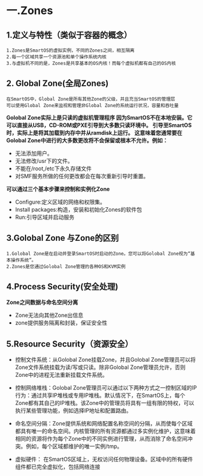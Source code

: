 # 一.Zones
## 1.定义与特性（类似于容器的概念）
    1.Zones是SmartOS的虚拟实例，不同的Zones之间，相互隔离
    2.每一个区域共享一个资源池和单个操作系统内核
    3.与虚拟机不同的是，Zones是共享基本的OS内核！而每个虚拟机都有自己的OS内核
    


## 2. Global Zone(全局Zones)

    在SmartOS中，Global Zone是所有其他Zone的父级，并且充当SmartOS的管理层
    可以使用Global Zone来监视和管理非Global Zone的系统运行状况，容量和吞吐量

**Golobal Zone实际上是只读的虚拟机管理程序
  因为SmartOS不在本地安装。它可以直接从USB，CD-ROM或PXE引导到大多数只读环境中。
  引导至SmartOS时，实际上是将其加载到内存中并从ramdisk上运行。
  这意味着您通常要在Golobal Zone中进行的大多数更改将不会保留或根本不允许。例如：**

+ 无法添加用户。
+ 无法修改/usr下的文件。
+ 不能在/root,/etc下永久存储文件
+ 对SMF服务所做的任何更改都会在每次重新引导时重置。
    
**可以通过三个基本步骤来控制和实例化Zone**

+ Configure:定义区域的网络和权限集。
+ Install packages:构造，安装和初始化Zones的软件包
+ Run:引导区域并启动服务

## 3.Golobal Zone 与Zone的区别
    1.Golobal Zone是在启动并登录SmartOS时启动的Zone。您可以将Golobal Zone视为“基本操作系统”。
    2.Zones是您通过Golobal Zone管理的各种OS和KVM实例
    
## 4.Process Security(安全处理)
**Zone之间数据与命名空间分离**

+ Zone无法向其他Zone出信息
+ zone提供服务隔离和封装，保证安全性

## 5.Resource Security（资源安全）
+ 控制文件系统：从Golobal Zone挂载Zone，并且Golobal Zone管理员可以将Zone文件系统挂载为读/写或只读。除非Golobal Zone管理员允许，否则Zone中的进程无法重新挂载文件系统。

+ 控制网络堆栈：Golobal Zone管理员可以通过以下两种方式之一控制区域的IP行为：通过共享IP堆栈或专用IP堆栈。默认情况下，在SmartOS上，每个Zone都有其自己的IP堆栈。该Zone中的管理员将具有一组有限的特权，可以执行某些管理功能，例如选择IP地址和配置路由。

+ 命名空间分隔：Zone提供系统和网络配置名称空间的分隔，从而使每个区域都具有唯一的命名空间。内核管理的所有资源都通过多实例化维护，这意味着相同的资源将作为每个Zone中的不同实例进行管理，从而消除了命名空间冲突。例如，每个区域都维护的唯一实例/tmp。

+ 虚拟硬件：  在SmartOS区域上，无权访问任何物理设备。区域中的所有硬件组件都已完全虚拟化，包括网络连接
   



    
    